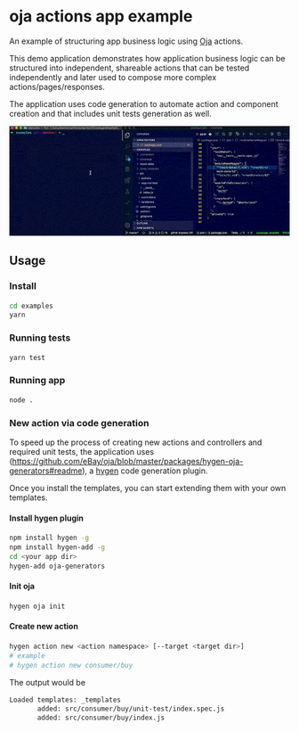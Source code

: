 # oja actions app example

An example of structuring app business logic using [Oja](https://github.com/eBay/oja#readme) actions.

This demo application demonstrates how application business logic can be structured into independent, shareable actions that can be tested independently and later used to compose more complex actions/pages/responses.

The application uses code generation to automate action and component creation and that includes unit tests generation as well.

<p align="center">
    <img src="demo.gif" />
</p>

## Usage

### Install
```bash
cd examples
yarn
```

### Running tests

```bash
yarn test
```

### Running app
```bash
node .
```

### New action via code generation

To speed up the process of creating new actions and controllers and required unit tests, the application uses (https://github.com/eBay/oja/blob/master/packages/hygen-oja-generators#readme), a [hygen](https://www.hygen.io/) code generation plugin.

Once you install the templates, you can start extending them with your own templates.

#### Install hygen plugin

```bash
npm install hygen -g
npm install hygen-add -g
cd <your app dir>
hygen-add oja-generators
```

#### Init oja

```bash
hygen oja init
```

#### Create new action

```bash
hygen action new <action namespace> [--target <target dir>]
# example
# hygen action new consumer/buy
```

The output would be
```
Loaded templates: _templates
       added: src/consumer/buy/unit-test/index.spec.js
       added: src/consumer/buy/index.js
```